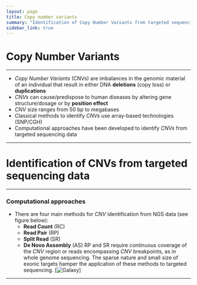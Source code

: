 ```yaml
---
layout: page
title: Copy number variants
summary: "Identification of Copy Number Variants from targeted sequencing data"
sidebar_link: true
---
```


# Copy Number Variants

---

- *Copy Number Variants* (CNVs) are imbalances in the genomic material of an individual that result in either DNA **deletions** (copy loss) or **duplications**
- *CNVs* can cause/predispose to human diseases by altering gene structure/dosage or by **position effect**
- *CNV* size ranges from 50 bp to megabases
- Classical methods to identify *CNVs* use array-based technologies (SNP/CGH)
- Computational approaches have been developed to identify *CNVs* from targeted sequencing data

---

# Identification of CNVs from targeted sequencing data

---

### Computational approaches

- There are four main methods for *CNV* identification from NGS data (see figure below):
  - **Read Count** (RC)
  - **Read Pair** (RP)
  - **Split Read** (SR)
  - **De Novo Assembly** (AS)
RP and SR require continuous coverage of the *CNV* region or reads encompassing *CNV* breakpoints, as in whole genome sequencing. The sparse nature and small size of exonic targets hamper the application of these methods to targeted sequencing.
[![Galaxy]({{site.url}}{{site.baseurl}}/images/methods_identification_cnv.png)]
---

